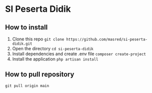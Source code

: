 # SI Peserta Didik

## How to install
1. Clone this repo `git clone https://github.com/masred/si-peserta-didik.git`
2. Open the directory `cd si-peserta-didik`
3. Install dependencies and create .env file `composer create-project`
4. Install the application `php artisan install`
## How to pull repository
`
git pull origin main
`
